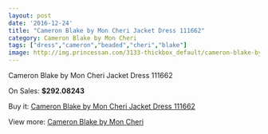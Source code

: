 ```yaml
---
layout: post
date: '2016-12-24'
title: "Cameron Blake by Mon Cheri Jacket Dress 111662"
category: Cameron Blake by Mon Cheri
tags: ["dress","cameron","beaded","cheri","blake"]
image: http://img.princessan.com/3133-thickbox_default/cameron-blake-by-mon-cheri-jacket-dress-111662.jpg
---
```

Cameron Blake by Mon Cheri Jacket Dress 111662

On Sales: **$292.08243**
<a href="https://www.princessan.com/en/cameron-blake-by-mon-cheri/1437-cameron-blake-by-mon-cheri-jacket-dress-111662.html"><amp-img layout="responsive" width="600" height="600" src="//img.princessan.com/3133-thickbox_default/cameron-blake-by-mon-cheri-jacket-dress-111662.jpg" alt="Cameron Blake by Mon Cheri Jacket Dress 111662 0" /></a>
<a href="https://www.princessan.com/en/cameron-blake-by-mon-cheri/1437-cameron-blake-by-mon-cheri-jacket-dress-111662.html"><amp-img layout="responsive" width="600" height="600" src="//img.princessan.com/3134-thickbox_default/cameron-blake-by-mon-cheri-jacket-dress-111662.jpg" alt="Cameron Blake by Mon Cheri Jacket Dress 111662 1" /></a>

Buy it: [Cameron Blake by Mon Cheri Jacket Dress 111662](https://www.princessan.com/en/cameron-blake-by-mon-cheri/1437-cameron-blake-by-mon-cheri-jacket-dress-111662.html "Cameron Blake by Mon Cheri Jacket Dress 111662")

View more: [Cameron Blake by Mon Cheri](https://www.princessan.com/en/12-cameron-blake-by-mon-cheri "Cameron Blake by Mon Cheri")